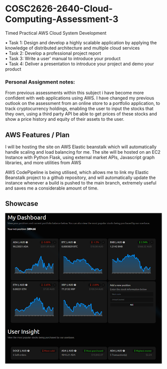 # COSC2626-2640-Cloud-Computing-Assessment-3      
Timed Practical AWS Cloud System Development   
   
• Task 1: Design and develop a highly scalable application by applying the knowledge of distributed architecture 
and multiple cloud services    
• Task 2: Develop a professional project report   
• Task 3: Write a user' manual to introduce your product    
• Task 4: Deliver a presentation to introduce your project and demo your product     

### Personal Assignment notes:
From previous assessments within this subject i have become more confident with web applications using AWS.
I have changed my previous outlook on the assessment from an online store to a portfolio application, to track cryptocurrency holdings, enabling the user to input the stocks that they own, using a third party API be able to get prices of these stocks
and show a price history and equity of their assets to the user.

## AWS Features / Plan
I will be hosting the site on AWS Elastic beanstalk which will automatically handle scaling and load balancing for me.
The site will be hosted on an EC2 Instance with Python Flask, using external market APIs, Javascript graph libraries, and more utilities from AWS

AWS CodePipeline is being utilised, which allows me to link my Elastic Beanstalk project to a github repository, and will automatically update the instance whenever a build is pushed to the main branch, extremely useful and saves me a considerable amount of time.

## Showcase
![dashboard](/showcase/dashboard.png)
